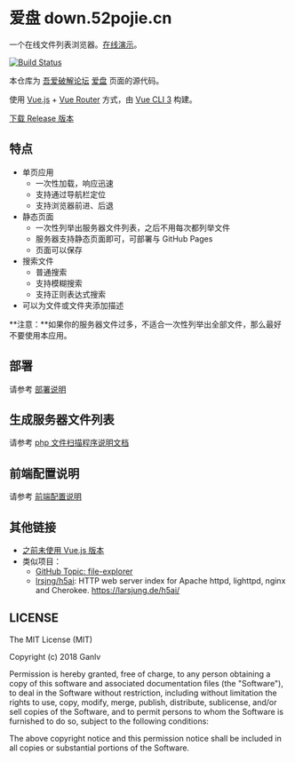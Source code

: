 # 爱盘 down.52pojie.cn

一个在线文件列表浏览器。[在线演示](https://ganlvtech.github.io/down_52pojie_cn/)。

[![Build Status](https://travis-ci.org/ganlvtech/down_52pojie_cn.svg?branch=master)](https://travis-ci.org/ganlvtech/down_52pojie_cn)

本仓库为 [吾爱破解论坛](https://www.52pojie.cn/) [爱盘](https://down.52pojie.cn/) 页面的源代码。

使用 [Vue.js](https://vuejs.org/) + [Vue Router](https://router.vuejs.org/) 方式，由 [Vue CLI 3](https://cli.vuejs.org/) 构建。

[下载 Release 版本](https://github.com/ganlvtech/down_52pojie_cn/releases)

## 特点

* 单页应用
  * 一次性加载，响应迅速
  * 支持通过导航栏定位
  * 支持浏览器前进、后退
* 静态页面
  * 一次性列举出服务器文件列表，之后不用每次都列举文件
  * 服务器支持静态页面即可，可部署与 GitHub Pages
  * 页面可以保存
* 搜索文件
  * 普通搜索
  * 支持模糊搜索
  * 支持正则表达式搜索
* 可以为文件或文件夹添加描述

**注意：**如果你的服务器文件过多，不适合一次性列举出全部文件，那么最好不要使用本应用。

## 部署

请参考 [部署说明](docs/deploy.md)

## 生成服务器文件列表

请参考 [php 文件扫描程序说明文档](php/README.md)

## 前端配置说明

请参考 [前端配置说明](docs/config.md)

## 其他链接

* [之前未使用 Vue.js 版本](https://github.com/ganlvtech/down_52pojie_cn/tree/1.0)
* 类似项目：
    * [GitHub Topic: file-explorer](https://github.com/topics/file-explorer)
    * [lrsjng/h5ai](https://github.com/lrsjng/h5ai): HTTP web server index for Apache httpd, lighttpd, nginx and Cherokee. <https://larsjung.de/h5ai/>

## LICENSE

The MIT License (MIT)

Copyright (c) 2018 Ganlv

Permission is hereby granted, free of charge, to any person obtaining a copy
of this software and associated documentation files (the "Software"), to deal
in the Software without restriction, including without limitation the rights
to use, copy, modify, merge, publish, distribute, sublicense, and/or sell
copies of the Software, and to permit persons to whom the Software is
furnished to do so, subject to the following conditions:

The above copyright notice and this permission notice shall be included in
all copies or substantial portions of the Software.
